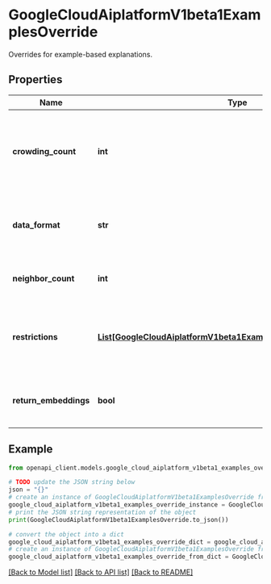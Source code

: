 # GoogleCloudAiplatformV1beta1ExamplesOverride

Overrides for example-based explanations.

## Properties

Name | Type | Description | Notes
------------ | ------------- | ------------- | -------------
**crowding_count** | **int** | The number of neighbors to return that have the same crowding tag. | [optional] 
**data_format** | **str** | The format of the data being provided with each call. | [optional] 
**neighbor_count** | **int** | The number of neighbors to return. | [optional] 
**restrictions** | [**List[GoogleCloudAiplatformV1beta1ExamplesRestrictionsNamespace]**](GoogleCloudAiplatformV1beta1ExamplesRestrictionsNamespace.md) | Restrict the resulting nearest neighbors to respect these constraints. | [optional] 
**return_embeddings** | **bool** | If true, return the embeddings instead of neighbors. | [optional] 

## Example

```python
from openapi_client.models.google_cloud_aiplatform_v1beta1_examples_override import GoogleCloudAiplatformV1beta1ExamplesOverride

# TODO update the JSON string below
json = "{}"
# create an instance of GoogleCloudAiplatformV1beta1ExamplesOverride from a JSON string
google_cloud_aiplatform_v1beta1_examples_override_instance = GoogleCloudAiplatformV1beta1ExamplesOverride.from_json(json)
# print the JSON string representation of the object
print(GoogleCloudAiplatformV1beta1ExamplesOverride.to_json())

# convert the object into a dict
google_cloud_aiplatform_v1beta1_examples_override_dict = google_cloud_aiplatform_v1beta1_examples_override_instance.to_dict()
# create an instance of GoogleCloudAiplatformV1beta1ExamplesOverride from a dict
google_cloud_aiplatform_v1beta1_examples_override_from_dict = GoogleCloudAiplatformV1beta1ExamplesOverride.from_dict(google_cloud_aiplatform_v1beta1_examples_override_dict)
```
[[Back to Model list]](../README.md#documentation-for-models) [[Back to API list]](../README.md#documentation-for-api-endpoints) [[Back to README]](../README.md)


